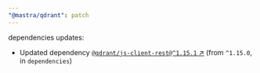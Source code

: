 ```yaml
---
"@mastra/qdrant": patch
---
```

dependencies updates:
  - Updated dependency [`@qdrant/js-client-rest@^1.15.1` ↗︎](https://www.npmjs.com/package/@qdrant/js-client-rest/v/1.15.1) (from `^1.15.0`, in `dependencies`)
